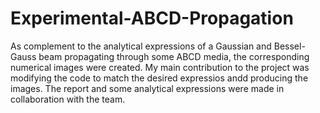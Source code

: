 # Experimental-ABCD-Propagation
As complement to the analytical expressions of a Gaussian and Bessel-Gauss beam propagating through some ABCD media, the corresponding numerical images were created. 
My main contribution to the project was modifying the code to match the desired expressios andd producing the images.
The report and some analytical expressions were made in collaboration with the team. 
